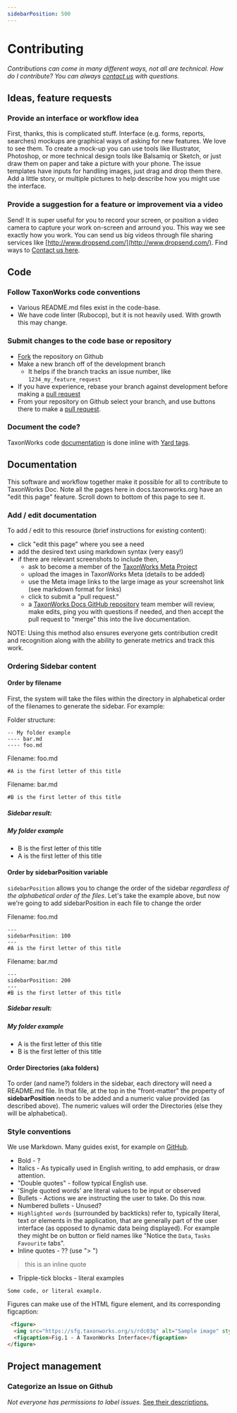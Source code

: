 ```yaml
---
sidebarPosition: 500
---
```


# Contributing
_Contributions can come in many different ways, not all are technical. How do I contribute? You can always [contact us](/about/Contact) with questions._

## Ideas, feature requests

### Provide an interface or workflow idea
First, thanks, this is complicated stuff.  Interface (e.g. forms, reports, searches) mockups are graphical ways of asking for new features. We love to see them. To create a mock-up you can use tools like Illustrator, Photoshop, or more technical design tools like Balsamiq or Sketch, or just draw them on paper and take a picture with your phone. The issue templates have inputs for handling images, just drag and drop them there. Add a little story, or multiple pictures to help describe how you might use the interface.

### Provide a suggestion for a feature or improvement via a video
Send! It is super useful for you to record your screen, or position a video camera to capture your work on-screen and arround you. This way we see exactly how you work. You can send us big videos through file sharing services like [http://www.dropsend.com/](http://www.dropsend.com/). Find ways to [Contact us here](/about/Contact).

## Code

### Follow TaxonWorks code conventions
* Various README.md files exist in the code-base.
* We have code linter (Rubocop), but it is not heavily used. With growth this may change.

### Submit changes to the code base or repository 
* [Fork](https://help.github.com/articles/fork-a-repo/) the repository on Github
* Make a new branch off of the development branch
  - It helps if the branch tracks an issue number, like `1234_my_feature_request`
* If you have experience, rebase your branch against development before making a [pull request](/about/Glossary#Pull-request) 
* From your repository on Github select your branch, and use buttons there to make a [pull request](/about/Glossary#Pull-request).

### Document the code?
TaxonWorks code [documentation](http://rdoc.taxonworks.org) is done inline with [Yard tags](http://rdoc.info/gems/yard/file/docs/Tags.md). 

## Documentation
This software and workflow together make it possible for all to contribute to TaxonWorks Doc. Note all the pages here in docs.taxonworks.org have an "edit this page" feature. Scroll down to bottom of this page to see it.
### Add / edit documentation
To add / edit to this resource (brief instructions for existing content):
- click "edit this page" where you see a need
- add the desired text using markdown syntax (very easy!)
- if there are relevant screenshots to include then,
  - ask to become a member of the [TaxonWorks Meta Project](https://sfg.taxonworks.org/projects/7/select)
  - upload the images in TaxonWorks Meta (details to be added)
  - use the Meta image links to the large image as your screenshot link (see markdown format for links)
  - click to submit a "pull request."
  - a [TaxonWorks Docs GitHub repository](https://github.com/SpeciesFileGroup/taxonworks_doc) team member will review, make edits, ping you with questions if needed, and then accept the pull request to "merge" this into the live documentation.

NOTE: Using this method also ensures everyone gets contribution credit and recognition along with the ability to generate metrics and track this work.

### Ordering Sidebar content
#### Order by filename
First, the system will take the files within the directory in alphabetical order of the filenames to generate the sidebar. For example:

Folder structure:

```
-- My folder example
---- bar.md
---- foo.md
```

Filename: foo.md
```
#A is the first letter of this title
```


Filename: bar.md
```
#B is the first letter of this title
```

##### Sidebar result:

##### My folder example
- B is the first letter of this title
- A is the first letter of this title

#### Order by sidebarPosition variable

`sidebarPosition` allows you to change the order of the sidebar _regardless of the alphabetical order of the files_.
Let's take the example above, but now we're going to add sidebarPosition in each file to change the order

Filename: foo.md
```
---
sidebarPosition: 100
---
#A is the first letter of this title
```


Filename: bar.md
```
---
sidebarPosition: 200
---
#B is the first letter of this title
```

##### Sidebar result:

##### My folder example
- A is the first letter of this title
- B is the first letter of this title

#### Order Directories (aka folders)
To order (and name?) folders in the sidebar, each directory will need a README.md file. In that file, at the top in the "front-matter" the property of **sidebarPosition** needs to be added and a numeric value provided (as described above). The numeric values will order the Directories (else they will be alphabetical).

### Style conventions

We use Markdown.  Many guides exist, for example on [GitHub](https://docs.github.com/en/get-started/writing-on-github/getting-started-with-writing-and-formatting-on-github).

* Bold - ?
* Italics - As typically used in English writing, to add emphasis, or draw attention.
* "Double quotes" - follow typical English use.
* 'Single quoted words' are literal values to be input or observed 
* Bullets - Actions we are instructing the user to take.  Do this now.
* Numbered bullets - Unused?
* `Highlighted words` (surrounded by backticks) refer to, typically literal, text or elements in the application, that are generally part of the user interface (as opposed to dynamic data being displayed). For example they might be on button or field names like "Notice the `Data`, `Tasks` `Favourite` tabs".
* Inline quotes - ?? (use "> ")
> this is an inline quote
* Tripple-tick blocks - literal examples 

```
Some code, or literal example.
```

Figures can make use of the HTML figure element, and its corresponding figcaption:

```html
 <figure>
  <img src="https://sfg.taxonworks.org/s/rdc03q" alt="Sample image" style="width:100%">
  <figcaption>Fig.1 - A TaxonWorks Interface</figcaption>
</figure>
``` 







## Project management

### Categorize an Issue on Github
_Not everyone has permissions to label issues._
[See their descriptions.](https://github.com/SpeciesFileGroup/taxonworks/labels)

